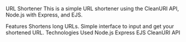 URL Shortener
This is a simple URL shortener using the CleanURI API, Node.js with Express, and EJS.

Features
Shortens long URLs.
Simple interface to input and get your shortened URL.
Technologies Used
Node.js
Express
EJS
CleanURI API